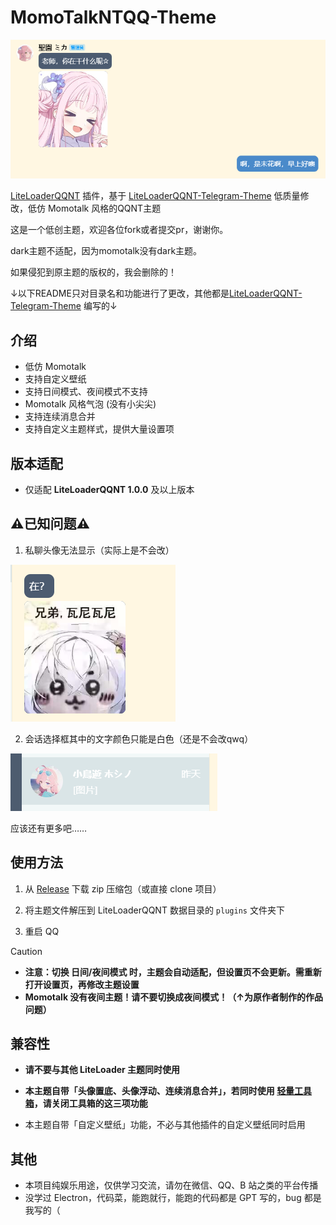 # MomoTalkNTQQ-Theme

![1](screenshot/1.png)

[LiteLoaderQQNT](https://github.com/mo-jinran/LiteLoaderQQNT) 插件，基于 [LiteLoaderQQNT-Telegram-Theme](https://github.com/festoney8/LiteLoaderQQNT-Telegram-Theme/tree/v4) 低质量修改，低仿 Momotalk 风格的QQNT主题

这是一个低创主题，欢迎各位fork或者提交pr，谢谢你。

dark主题不适配，因为momotalk没有dark主题。

如果侵犯到原主题的版权的，我会删除的！

↓以下README只对目录名和功能进行了更改，其他都是[LiteLoaderQQNT-Telegram-Theme](https://github.com/festoney8/LiteLoaderQQNT-Telegram-Theme/tree/v4) 编写的↓


## 介绍

-   低仿 Momotalk
-   支持自定义壁纸
-   支持日间模式、夜间模式不支持
-   Momotalk 风格气泡 (没有小尖尖)
-   支持连续消息合并
-   支持自定义主题样式，提供大量设置项

## 版本适配

-   仅适配 **LiteLoaderQQNT 1.0.0** 及以上版本

## ⚠已知问题⚠

1. 私聊头像无法显示（实际上是不会改）

![bug1](screenshot/bug_1.png)

2. 会话选择框其中的文字颜色只能是白色（还是不会改qwq）

![bug2](screenshot/bug_2.png)

应该还有更多吧……

## 使用方法

1.  从 [Release](https://github.com/MiyakoLol/MomoTalkNTQQ-Theme/releases) 下载 zip 压缩包（或直接 clone 项目）

2.  将主题文件解压到 LiteLoaderQQNT 数据目录的 `plugins` 文件夹下

3.  重启 QQ

> [!CAUTION]
>
> -   **注意：切换 日间/夜间模式 时，主题会自动适配，但设置页不会更新。需重新打开设置页，再修改主题设置**
> -   **Momotalk 没有夜间主题！请不要切换成夜间模式！（↑为原作者制作的作品问题）**

## 兼容性

-   **请不要与其他 LiteLoader 主题同时使用**

-   **本主题自带「头像置底、头像浮动、连续消息合并」，若同时使用 [轻量工具箱](https://github.com/xiyuesaves/LiteLoaderQQNT-lite_tools)，请关闭工具箱的这三项功能**

-   本主题自带「自定义壁纸」功能，不必与其他插件的自定义壁纸同时启用

## 其他

-   本项目纯娱乐用途，仅供学习交流，请勿在微信、QQ、B 站之类的平台传播
-   没学过 Electron，代码菜，能跑就行，能跑的代码都是 GPT 写的，bug 都是我写的（
